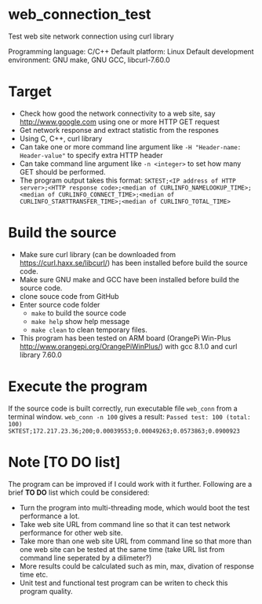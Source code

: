 # web_connection_test
Test web site network connection using curl library

Programming language: C/C++
Default platform: Linux
Default development environment: GNU make, GNU GCC, libcurl-7.60.0

# Target
* Check how good the network connectivity to a web site, say http://www.google.com using one or more HTTP GET request
* Get network response and extract statistic from the respones
* Using C, C++, curl library
* Can take one or more command line argument like `-H "Header-name: Header-value"` to specify extra HTTP header
* Can take command line argument like `-n <integer>` to set how many GET should be performed. 
* The program output takes this format: 
  `SKTEST;<IP address of HTTP server>;<HTTP response code>;<median of CURLINFO_NAMELOOKUP_TIME>;<median of CURLINFO_CONNECT_TIME>;<median of CURLINFO_STARTTRANSFER_TIME>;<median of CURLINFO_TOTAL_TIME>`
  
# Build the source
* Make sure curl library (can be downloaded from https://curl.haxx.se/libcurl/) has been installed before build the source code. 
* Make sure GNU make and GCC have been installed before build the source code. 
* clone souce code from GitHub
* Enter source code folder
  * `make` to build the source code
  * `make help` show help message
  * `make clean` to clean temporary files.
* This program has been tested on ARM board (OrangePi Win-Plus http://www.orangepi.org/OrangePiWinPlus/) with gcc 8.1.0 and curl library 7.60.0

# Execute the program
If the source code is built correctly, run executable file `web_conn` from a terminal window. 
`web_conn -n 100` gives a result:
`Passed test: 100 (total: 100)`
`SKTEST;172.217.23.36;200;0.00039553;0.00049263;0.0573863;0.0900923`

# Note [TO DO list]
The program can be improved if I could work with it further. Following are a brief **TO DO** list which could be considered:
* Turn the program into multi-threading mode, which would boot the test performance a lot. 
* Take web site URL from command line so that it can test network performance for other web site. 
* Take more than one web site URL from command line so that more than one web site can be tested at the same time (take URL list from command line seperated by a dilimeter?)
* More results could be calculated such as min, max, divation of response time etc. 
* Unit test and functional test program can be writen to check this program quality.
